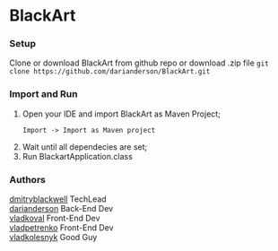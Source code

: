 # BlackArt

### Setup 
Clone or download BlackArt from github repo or download .zip file
    ```
    git clone https://github.com/darianderson/BlackArt.git
    ``` 
   
### Import and Run
1. Open your IDE and import BlackArt as Maven Project;
     ```
     Import -> Import as Maven project
     ```
2. Wait until all dependecies are set;
3. Run BlackartApplication.class


### Authors
[dmitryblackwell](https://github.com/dmitryblackwell) TechLead  <br>
[darianderson](https://github.com/darianderson) Back-End Dev <br>
[vladkoval](https://github.com/kovall33) Front-End Dev <br>
[vladpetrenko](https://github.com/vad-p) Front-End Dev <br>
[vladkolesnyk](https://github.com/JanIncorporated)  Good Guy
